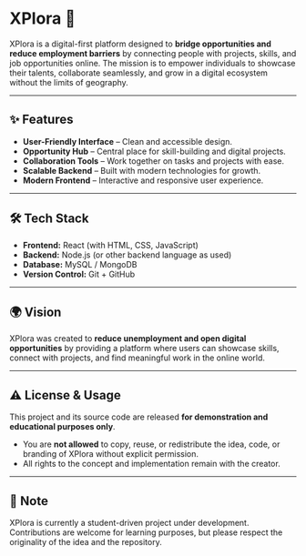 # XPlora 🚀

XPlora is a digital-first platform designed to **bridge opportunities and reduce employment barriers** by connecting people with projects, skills, and job opportunities online. The mission is to empower individuals to showcase their talents, collaborate seamlessly, and grow in a digital ecosystem without the limits of geography.

---

## ✨ Features
- **User-Friendly Interface** – Clean and accessible design.  
- **Opportunity Hub** – Central place for skill-building and digital projects.  
- **Collaboration Tools** – Work together on tasks and projects with ease.  
- **Scalable Backend** – Built with modern technologies for growth.  
- **Modern Frontend** – Interactive and responsive user experience.  

---

## 🛠️ Tech Stack
- **Frontend:** React (with HTML, CSS, JavaScript)  
- **Backend:** Node.js (or other backend language as used)  
- **Database:** MySQL / MongoDB  
- **Version Control:** Git + GitHub  

---

## 🌍 Vision
XPlora was created to **reduce unemployment and open digital opportunities** by providing a platform where users can showcase skills, connect with projects, and find meaningful work in the online world.

---

## ⚠️ License & Usage
This project and its source code are released **for demonstration and educational purposes only**.  
- You are **not allowed** to copy, reuse, or redistribute the idea, code, or branding of XPlora without explicit permission.  
- All rights to the concept and implementation remain with the creator.  

---

## 📌 Note
XPlora is currently a student-driven project under development. Contributions are welcome for learning purposes, but please respect the originality of the idea and the repository.  

